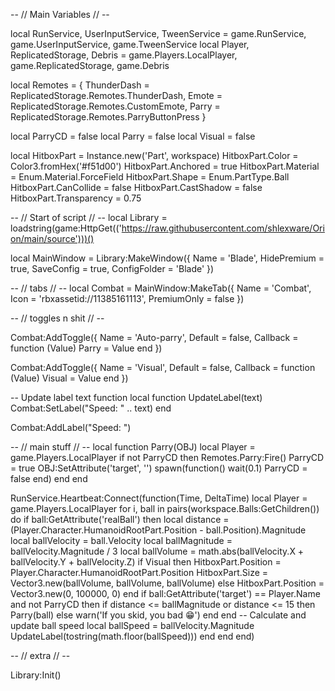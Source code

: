 -- // Main Variables // --

local RunService, UserInputService, TweenService = game.RunService, game.UserInputService, game.TweenService
local Player, ReplicatedStorage, Debris = game.Players.LocalPlayer, game.ReplicatedStorage, game.Debris

local Remotes = {
    ThunderDash = ReplicatedStorage.Remotes.ThunderDash,
    Emote = ReplicatedStorage.Remotes.CustomEmote,
    Parry = ReplicatedStorage.Remotes.ParryButtonPress
}

local ParryCD = false
local Parry = false
local Visual = false

local HitboxPart = Instance.new('Part', workspace)
HitboxPart.Color = Color3.fromHex('#f51d00')
HitboxPart.Anchored = true
HitboxPart.Material = Enum.Material.ForceField 
HitboxPart.Shape = Enum.PartType.Ball
HitboxPart.CanCollide = false
HitboxPart.CastShadow = false
HitboxPart.Transparency = 0.75

-- // Start of script // --
local Library = loadstring(game:HttpGet(('https://raw.githubusercontent.com/shlexware/Orion/main/source')))()

local MainWindow = Library:MakeWindow({
    Name = 'Blade',
    HidePremium = true,
    SaveConfig = true,
    ConfigFolder = 'Blade'
})

-- // tabs // --
local Combat = MainWindow:MakeTab({
    Name = 'Combat',
    Icon = 'rbxassetid://11385161113',
    PremiumOnly = false
})

-- // toggles n shit // --

Combat:AddToggle({
    Name = 'Auto-parry',
    Default = false,
    Callback = function (Value)
        Parry = Value
    end
})

Combat:AddToggle({
    Name = 'Visual',
    Default = false,
    Callback = function (Value)
        Visual = Value
    end
})

-- Update label text function
local function UpdateLabel(text)
    Combat:SetLabel("Speed: " .. text)
end

Combat:AddLabel("Speed: ")

-- // main stuff // --
local function Parry(OBJ)
    local Player = game.Players.LocalPlayer
    if not ParryCD then
        Remotes.Parry:Fire()
        ParryCD = true
        OBJ:SetAttribute('target', '')
        spawn(function() 
            wait(0.1)
            ParryCD = false
        end)
    end
end

RunService.Heartbeat:Connect(function(Time, DeltaTime)
    local Player = game.Players.LocalPlayer
    for i, ball in pairs(workspace.Balls:GetChildren()) do
        if ball:GetAttribute('realBall') then
            local distance = (Player.Character.HumanoidRootPart.Position - ball.Position).Magnitude
            local ballVelocity = ball.Velocity
            local ballMagnitude = ballVelocity.Magnitude / 3
            local ballVolume = math.abs(ballVelocity.X + ballVelocity.Y + ballVelocity.Z)
            if Visual then
                HitboxPart.Position = Player.Character.HumanoidRootPart.Position
                HitboxPart.Size = Vector3.new(ballVolume, ballVolume, ballVolume)
            else
                HitboxPart.Position = Vector3.new(0, 100000, 0)
            end
            if ball:GetAttribute('target') == Player.Name and not ParryCD then
                if distance <= ballMagnitude or distance <= 15 then
                    Parry(ball)
                else
                    warn('If you skid, you bad :grin:')
                end
            end
            -- Calculate and update ball speed
            local ballSpeed = ballVelocity.Magnitude
            UpdateLabel(tostring(math.floor(ballSpeed)))
        end
    end
end)

-- // extra // --

Library:Init()
